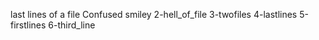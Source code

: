 last lines of a file
Confused smiley
2-hell_of_file
3-twofiles
4-lastlines
5-firstlines
6-third_line
